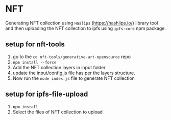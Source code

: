 # NFT

Generating NFT collection using ```Haslips``` (https://hashlips.io/) library tool and then uploading the NFT collection to ipfs using ```ipfs-core``` npm package.

## setup for nft-tools
1. go to the ```cd nft-tools/generative-art-opensource``` repo
2. ```npm install --force```
3. Add the NFT collection layers in input folder
4. update the input/config.js file has per the layers structure.
5. Now run the ```node index.js``` file to generate NFT collection

## setup for ipfs-file-upload
1. ```npm install```
2. Select the files of NFT collection to upload